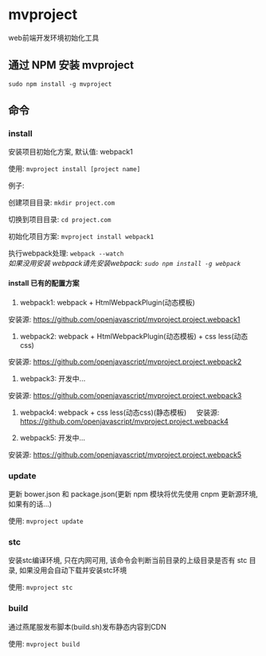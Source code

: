 # mvproject
web前端开发环境初始化工具

## 通过 NPM 安装 mvproject

`sudo npm install -g mvproject`

## 命令

### install

安装项目初始化方案, 默认值: webpack1

使用: `mvproject install [project name]`

例子: 

创建项目目录: `mkdir project.com`

切换到项目目录: `cd project.com`

初始化项目方案: `mvproject install webpack1`

执行webpack处理: `webpack --watch`  
*如果没用安装 webpack请先安装webpack: `sudo npm install -g webpack`*

#### install 已有的配置方案

1. webpack1: webpack + HtmlWebpackPlugin(动态模板)
    
  安装源: https://github.com/openjavascript/mvproject.project.webpack1

1. webpack2: webpack + HtmlWebpackPlugin(动态模板) + css less(动态css)
    
  安装源: https://github.com/openjavascript/mvproject.project.webpack2

1. webpack3: 开发中...
    
  安装源: https://github.com/openjavascript/mvproject.project.webpack3

1. webpack4: webpack + css less(动态css)(静态模板)
    
  安装源: https://github.com/openjavascript/mvproject.project.webpack4

1. webpack5: 开发中...
    
  安装源: https://github.com/openjavascript/mvproject.project.webpack5

### update

更新 bower.json 和 package.json(更新 npm 模块将优先使用 cnpm 更新源环境,如果有的话...)

使用: `mvproject update`

### stc

安装stc编译环境, 只在内网可用, 该命令会判断当前目录的上级目录是否有 stc 目录, 如果没用会自动下载并安装stc环境

使用: `mvproject stc`

### build

通过燕尾服发布脚本(build.sh)发布静态内容到CDN

使用: `mvproject build`
